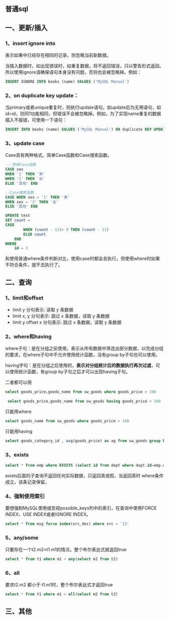 ## 普通sql

## 一、更新/插入

### 1、insert ignore into
表示如果中已经存在相同的记录，则忽略当前新数据。

当插入数据时，如出现错误时，如重复数据，将不返回错误，只以警告形式返回。所以使用ignore请确保语句本身没有问题，否则也会被忽略掉。例如：

```sql
INSERT IGNORE INTO books (name) VALUES ('MySQL Manual')
```

### 2、on duplicate key update：
当primary或者unique重复时，则执行update语句，如update后为无用语句，如id=id，则同1功能相同，但错误不会被忽略掉。例如，为了实现name重复的数据插入不报错，可使用一下语句：

```sql
INSERT INTO books (name) VALUES ('MySQL Manual') ON duplicate KEY UPDATE id = id
```

### 3、update case

Case具有两种格式。简单Case函数和Case搜索函数。

```sql
---简单Case函数
CASE sex
WHEN '1' THEN '男'
WHEN '2' THEN '女'
ELSE '其他' END

--Case搜索函数
CASE WHEN sex = '1' THEN '男'
WHEN sex = '2' THEN '女'
ELSE '其他' END

UPDATE test 
SET count =
CASE
		WHEN (count - 11)> 0 THEN (count - 11) 
		ELSE count 
	END 
WHERE
	id = 3
```

和使用普通where条件判断对比，使用case时都会去执行，但使用where时如果不符合条件，就不去执行了。

## 二、查询

### 1、limit和offset

* limit y 分句表示: 读取 y 条数据
* limit x, y 分句表示: 跳过 x 条数据，读取 y 条数据
* limit y offset x 分句表示: 跳过 x 条数据，读取 y 条数据
                       

### 2、where和having

where子句：是在分组之前使用，表示从所有数据中筛选出部分数据，以完成分组的要求，在where子句中不允许使用统计函数，没有group by子句也可以使用。
                                        
having字句：是在分组之后使用的，**表示对分组统计后的数据执行再次过滤**，可以使用统计函数，有group  by子句之后才可以出现having子句。

二者都可以用

```sql
select goods_price,goods_name from sw_goods where goods_price > 100
    
 select goods_price,goods_name from sw_goods having goods_price > 100
```

只能用where

```sql
select goods_name from sw_goods where goods_price > 100
```

只能用having

```sql
select goods_category_id , avg(goods_price) as ag from sw_goods group by goods_category having ag > 1000
```

### 3、exists

```sql
select * from emp where EXISTS (select id from dept where dept.id=emp.dep_id);
```

exists后面的子查询不返回任何实际数据，只返回真或假，当返回真时 where条件成立，该条记录保留。



### 4、强制使用索引

要想强制MySQL使用或忽视possible_keys列中的索引，在查询中使用FORCE INDEX、USE INDEX或者IGNORE INDEX。

```sql
select * from msg force index(src_des) where src = '13' 
```

### 5、any/some

只要存在一个t2.m2<t1.m1的情况，整个布尔表达式就返回true

```sql
select * from t1 where m1 > any(select m2 from t2)
```

### 6、all

要求t2.m2 都小于 t1.m1时，整个布尔表达式才返回true

```sql
select * from t1 where m1 > all(select m2 from t2)
```



## 三、其他